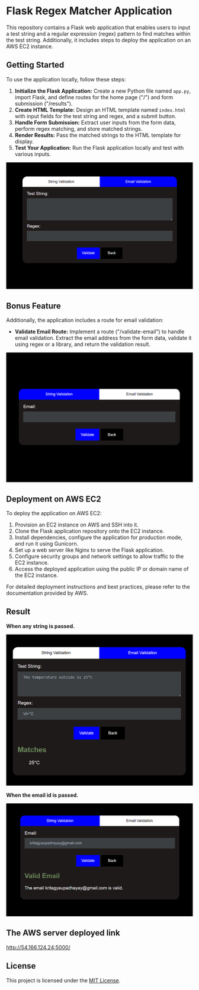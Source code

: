 # Flask Regex Matcher Application

This repository contains a Flask web application that enables users to input a test string and a regular expression (regex) pattern to find matches within the test string. Additionally, it includes steps to deploy the application on an AWS EC2 instance.

## Getting Started

To use the application locally, follow these steps:

1. **Initialize the Flask Application:** Create a new Python file named `app.py`, import Flask, and define routes for the home page ("/") and form submission ("/results").
2. **Create HTML Template:** Design an HTML template named `index.html` with input fields for the test string and regex, and a submit button.
3. **Handle Form Submission:** Extract user inputs from the form data, perform regex matching, and store matched strings.
4. **Render Results:** Pass the matched strings to the HTML template for display.
5. **Test Your Application:** Run the Flask application locally and test with various inputs.

![image1](./images/1.png)


## Bonus Feature

Additionally, the application includes a route for email validation:

- **Validate Email Route:** Implement a route ("/validate-email") to handle email validation. Extract the email address from the form data, validate it using regex or a library, and return the validation result.

![image1](./images/2.png)

## Deployment on AWS EC2

To deploy the application on AWS EC2:

1. Provision an EC2 instance on AWS and SSH into it.
2. Clone the Flask application repository onto the EC2 instance.
3. Install dependencies, configure the application for production mode, and run it using Gunicorn.
4. Set up a web server like Nginx to serve the Flask application.
5. Configure security groups and network settings to allow traffic to the EC2 instance.
6. Access the deployed application using the public IP or domain name of the EC2 instance.

For detailed deployment instructions and best practices, please refer to the documentation provided by AWS.

## Result

**When any string is passed.**

![image1](./images/3.png)

**When the email id is passed.**

![image1](./images/4.png)

## The AWS server deployed link

http://54.166.124.24:5000/

## License

This project is licensed under the [MIT License](LICENSE).

